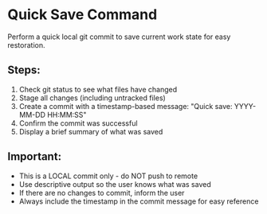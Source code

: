 # Quick Save Command

Perform a quick local git commit to save current work state for easy restoration.

## Steps:
1. Check git status to see what files have changed
2. Stage all changes (including untracked files)
3. Create a commit with a timestamp-based message: "Quick save: YYYY-MM-DD HH:MM:SS"
4. Confirm the commit was successful
5. Display a brief summary of what was saved

## Important:
- This is a LOCAL commit only - do NOT push to remote
- Use descriptive output so the user knows what was saved
- If there are no changes to commit, inform the user
- Always include the timestamp in the commit message for easy reference

